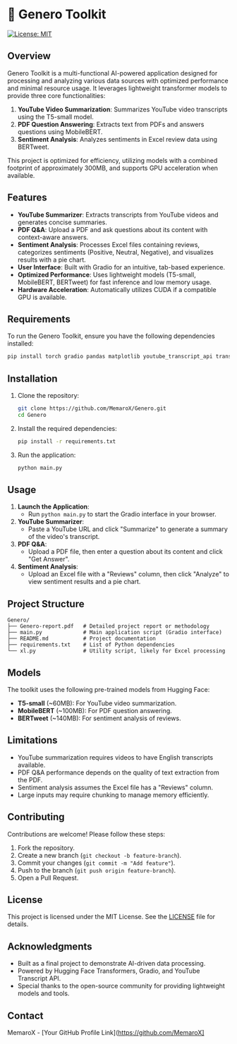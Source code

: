 # 🔋 Genero Toolkit

[![License: MIT](https://img.shields.io/badge/License-MIT-yellow.svg)](https://opensource.org/licenses/MIT)

## Overview
Genero Toolkit is a multi-functional AI-powered application designed for processing and analyzing various data sources with optimized performance and minimal resource usage. It leverages lightweight transformer models to provide three core functionalities:
1. **YouTube Video Summarization**: Summarizes YouTube video transcripts using the T5-small model.
2. **PDF Question Answering**: Extracts text from PDFs and answers questions using MobileBERT.
3. **Sentiment Analysis**: Analyzes sentiments in Excel review data using BERTweet.

This project is optimized for efficiency, utilizing models with a combined footprint of approximately 300MB, and supports GPU acceleration when available.

## Features
- **YouTube Summarizer**: Extracts transcripts from YouTube videos and generates concise summaries.
- **PDF Q&A**: Upload a PDF and ask questions about its content with context-aware answers.
- **Sentiment Analysis**: Processes Excel files containing reviews, categorizes sentiments (Positive, Neutral, Negative), and visualizes results with a pie chart.
- **User Interface**: Built with Gradio for an intuitive, tab-based experience.
- **Optimized Performance**: Uses lightweight models (T5-small, MobileBERT, BERTweet) for fast inference and low memory usage.
- **Hardware Acceleration**: Automatically utilizes CUDA if a compatible GPU is available.

## Requirements
To run the Genero Toolkit, ensure you have the following dependencies installed:
```bash
pip install torch gradio pandas matplotlib youtube_transcript_api transformers PyPDF2
```

## Installation
1. Clone the repository:
   ```bash
   git clone https://github.com/MemaroX/Genero.git
   cd Genero
   ```
2. Install the required dependencies:
   ```bash
   pip install -r requirements.txt
   ```
3. Run the application:
   ```bash
   python main.py
   ```

## Usage
1. **Launch the Application**:
   - Run `python main.py` to start the Gradio interface in your browser.
2. **YouTube Summarizer**:
   - Paste a YouTube URL and click "Summarize" to generate a summary of the video's transcript.
3. **PDF Q&A**:
   - Upload a PDF file, then enter a question about its content and click "Get Answer".
4. **Sentiment Analysis**:
   - Upload an Excel file with a "Reviews" column, then click "Analyze" to view sentiment results and a pie chart.

## Project Structure
```
Genero/
├── Genero-report.pdf   # Detailed project report or methodology
├── main.py             # Main application script (Gradio interface)
├── README.md           # Project documentation
├── requirements.txt    # List of Python dependencies
└── xl.py               # Utility script, likely for Excel processing
```

## Models
The toolkit uses the following pre-trained models from Hugging Face:
- **T5-small** (~60MB): For YouTube video summarization.
- **MobileBERT** (~100MB): For PDF question answering.
- **BERTweet** (~140MB): For sentiment analysis of reviews.

## Limitations
- YouTube summarization requires videos to have English transcripts available.
- PDF Q&A performance depends on the quality of text extraction from the PDF.
- Sentiment analysis assumes the Excel file has a "Reviews" column.
- Large inputs may require chunking to manage memory efficiently.

## Contributing
Contributions are welcome! Please follow these steps:
1. Fork the repository.
2. Create a new branch (`git checkout -b feature-branch`).
3. Commit your changes (`git commit -m "Add feature"`).
4. Push to the branch (`git push origin feature-branch`).
5. Open a Pull Request.

## License
This project is licensed under the MIT License. See the [LICENSE](LICENSE) file for details.

## Acknowledgments
- Built as a final project to demonstrate AI-driven data processing.
- Powered by Hugging Face Transformers, Gradio, and YouTube Transcript API.
- Special thanks to the open-source community for providing lightweight models and tools.

## Contact

MemaroX - [Your GitHub Profile Link](https://github.com/MemaroX]